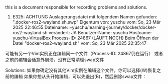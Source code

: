 this is a document responsible for recording problems and solutions. 


1. E325: ACHTUNG
Auslagerungsdatei mit folgendem Namen gefunden: ".docker-ros2-wayland.sh.swp"
      Eigentum von: yuschu     vom: So, 23 Mär 2025 22:46:55
         Dateiname: ~yuschu/learning-journey/docker/docker-ros2-wayland.sh
         verändert: JA
     Benutzer-Name: yuschu   Hostname: yuschu-VirtualBox
        Process-ID: 24867 (LÄUFT NOCH)
Beim Öffnen der Datei "docker-ros2-wayland.sh"
               vom: So, 23 Mär 2025 22:35:47

可能有另一个Vim实例正在编辑同一个文件（Process-ID: 24867仍在运行）
或者之前的编辑会话意外崩溃，没有正常清理swap文件

Solutions:
如果你确定没有其他Vim实例在编辑这个文件，你可以选择(W)恢复之前的编辑
如果你想从头开始编辑，可以先退出(B)，然后删除swap文件：




